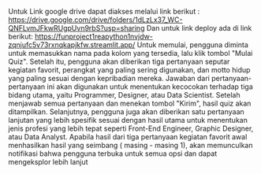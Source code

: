 Untuk Link google drive dapat diakses melalui link berikut : https://drive.google.com/drive/folders/1dLzLx37_WC-QNFLvmJFkwRUgpUvn9rbS?usp=sharing
Dan untuk link deploy ada di link berikut: https://funproject1reapython1nvjdw-zqnjufc5v73rxnqkapjkfw.streamlit.app/
Untuk memulai, pengguna diminta untuk memasukkan nama pada kolom yang tersedia, lalu klik tombol "Mulai Quiz". 
Setelah itu, pengguna akan diberikan tiga pertanyaan seputar kegiatan favorit, perangkat yang paling sering digunakan, dan motto hidup yang paling sesuai dengan kepribadian mereka. 
Jawaban dari pertanyaan-pertanyaan ini akan digunakan untuk menentukan kecocokan terhadap tiga bidang utama, yaitu Programmer, Designer, atau Data Scientist. 
Setelah menjawab semua pertanyaan dan menekan tombol "Kirim", hasil quiz akan ditampilkan. 
Selanjutnya, pengguna juga akan diberikan satu pertanyaan lanjutan yang lebih spesifik sesuai dengan hasil utama
untuk menentukan jenis profesi yang lebih tepat seperti Front-End Engineer, Graphic Designer, atau Data Analyst. 
Apabila hasil dari tiga pertanyaan kegiatan favorit awal menhasilkan hasil yang seimbang ( masing - masing 1),
akan memunculkan notifikasi bahwa pengguna terbuka untuk semua opsi dan dapat mengeksplor lebih lanjut
